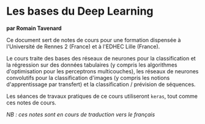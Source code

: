 # Les bases du Deep Learning

**par Romain Tavenard**

Ce document sert de notes de cours pour une formation dispensée à l'Université de Rennes 2 (France) et à l'EDHEC Lille (France).

Le cours traite des bases des réseaux de neurones pour la classification et la régression sur des données tabulaires
(y compris les algorithmes d'optimisation pour les perceptrons multicouches),
les réseaux de neurones convolutifs pour la classification d'images
(y compris les notions d'apprentissage par transfert) et la classification / prévision de séquences.

Les séances de travaux pratiques de ce cours utiliseront `keras`, tout comme ces notes de cours.

_NB : ces notes sont en cours de traduction vers le français_
